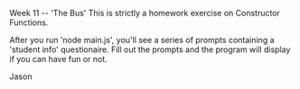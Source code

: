 Week 11 -- 'The Bus'
This is strictly a homework exercise on Constructor Functions.

After you run 'node main.js', you'll see a series of prompts containing a 'student info' questionaire. Fill out the prompts and the program will display if you can have fun or not.

Jason
